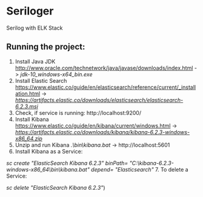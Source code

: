 # Seriloger
Serilog with ELK Stack


## Running the project:
1. Install Java JDK http://www.oracle.com/technetwork/java/javase/downloads/index.html -> _jdk-10_windows-x64_bin.exe_ 
2. Install Elastic Search https://www.elastic.co/guide/en/elasticsearch/reference/current/_installation.html -> _https://artifacts.elastic.co/downloads/elasticsearch/elasticsearch-6.2.3.msi_
3. Check, if service is running: http://localhost:9200/
4. Install Kibana https://www.elastic.co/guide/en/kibana/current/windows.html -> _https://artifacts.elastic.co/downloads/kibana/kibana-6.2.3-windows-x86_64.zip_
5. Unzip and run Kibana _.\bin\kibana.bat_ -> http://localhost:5601
6. Install Kibana as a Service:

_sc create "ElasticSearch Kibana 6.2.3" binPath= "C:\kibana-6.2.3-windows-x86_64\bin\kibana.bat" depend= "Elasticsearch"_ 
7. To delete a Service: 

_sc delete "ElasticSearch Kibana 6.2.3"_)
